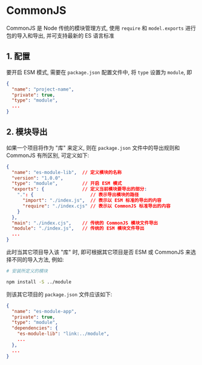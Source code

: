 # CommonJS

CommonJS 是 Node 传统的模块管理方式, 使用 `require` 和 `model.exports` 进行包的导入和导出, 并可支持最新的 ES 语言标准

## 1. 配置

要开启 ESM 模式, 需要在 `package.json` 配置文件中, 将 `type` 设置为 `module`, 即

```json
{
  "name": "project-name",
  "private": true,
  "type": "module",
  ...
}
```

## 2. 模块导出

如果一个项目将作为 "库" 来定义, 则在 `package.json` 文件中的导出规则和 CommonJS 有所区别, 可定义如下:

```json
{
  "name": "es-module-lib",  // 定义模块的名称
  "version": "1.0.0",
  "type": "module",         // 开启 ESM 模式
  "exports": {              // 定义当前模块要导出的部分:
    ".": {                     // 表示导出模块的路径
      "import": "./index.js",  // 表示以 ESM 标准的导出的内容
      "require": "./index.cjs" // 表示以 CommonJS 标准导出的内容
    }
  },
  "main": "./index.cjs",    // 传统的 CommonJS 模块文件导出
  "module": "./index.js",   // 传统的 ESM 模块文件导出
  ...
}
```

此时当其它项目导入该 "库" 时, 即可根据其它项目是否 ESM 或 CommonJS 来选择不同的导入方法, 例如:

```bash
# 安装所定义的模块

npm install -S ../module
```

则该其它项目的 `package.json` 文件应该如下:

```json
{
  "name": "es-module-app",
  "private": true,
  "type": "module",
  "dependencies": {
    "es-module-lib": "link:../module",
    ...
  },
  ...
}
```
